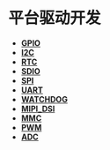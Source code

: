 # 平台驱动开发
  - **[GPIO](driver-platform-gpio-develop.md)**
  - **[I2C](driver-platform-i2c-develop.md)**
  - **[RTC](driver-platform-rtc-develop.md)**
  - **[SDIO](driver-platform-sdio-develop.md)**
  - **[SPI](driver-platform-spi-develop.md)**
  - **[UART](driver-platform-uart-develop.md)**
  - **[WATCHDOG](driver-platform-watchdog-develop.md)**
  - **[MIPI_DSI](driver-platform-mipidsi-develop.md)**
  - **[MMC](driver-platform-mmc-develop.md)**
  - **[PWM](driver-platform-pwm-develop.md)**
  - **[ADC](driver-platform-adc-develop.md)**
